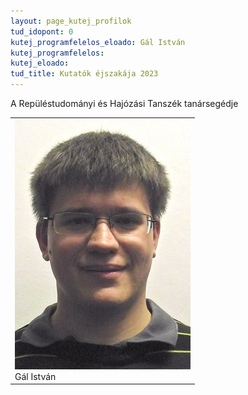 ```yaml
---
layout: page_kutej_profilok
tud_idopont: 0
kutej_programfelelos_eloado: Gál István
kutej_programfelelos: 
kutej_eloado:
tud_title: Kutatók éjszakája 2023
---
```

A Repüléstudományi és Hajózási Tanszék tanársegédje




 <table class="picture">
<tr>
<td>

<div class="gallery">
    <img src="images/gal_istvan.jpg" max-width="250" max-height="200">
  <div class="desc">Gál István</div>
</div>

</td>
</tr>
</table>